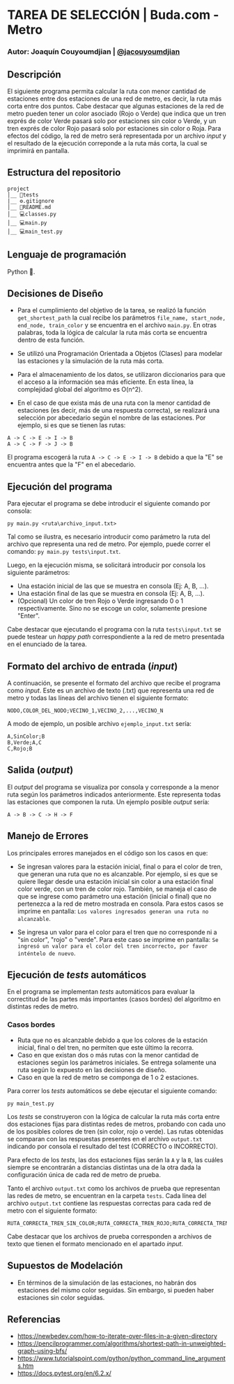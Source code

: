 # TAREA DE SELECCIÓN | Buda.com - Metro

### Autor: Joaquín Couyoumdjian | [@jacouyoumdjian](https://www.github.com/jacouyoumdjian)

## Descripción

El siguiente programa permita calcular la ruta con menor cantidad de estaciones entre dos estaciones de una red de metro, es decir, la ruta más corta entre dos puntos. Cabe destacar que algunas estaciones de la red de metro pueden tener un color asociado (Rojo o Verde) que indica que un tren exprés de color Verde pasará solo por estaciones sin color o Verde, y un tren exprés de color Rojo pasará solo por estaciones sin color o Roja. Para efectos del código, la red de metro será representada por un archivo _input_ y el resultado de la ejecución correponde a la ruta más corta, la cual se imprimirá en pantalla.

## Estructura del repositorio

```
project
│__ 📂tests
|__ ⚙️.gitignore
│__ 📑README.md
│__ 💻classes.py
│__ 💻main.py
│__ 💻main_test.py

```

## Lenguaje de programación

Python :snake:.

## Decisiones de Diseño

- Para el cumplimiento del objetivo de la tarea, se realizó la función `get_shortest_path` la cual recibe los parámetros `file_name, start_node, end_node, train_color` y se encuentra en el archivo `main.py`. En otras palabras, toda la lógica de calcular la ruta más corta se encuentra dentro de esta función.

- Se utilizó una Programación Orientada a Objetos (Clases) para modelar las estaciones y la simulación de la ruta más corta.

- Para el almacenamiento de los datos, se utilizaron diccionarios para que el acceso a la información sea más eficiente. En esta línea, la complejidad global del algoritmo es O(n^2).

- En el caso de que exista más de una ruta con la menor cantidad de estaciones (es decir, más de una respuesta correcta), se realizará una selección por abecedario según el nombre de las estaciones. Por ejemplo, si es que se tienen las rutas:

```
A -> C -> E -> I -> B
A -> C -> F -> J -> B
```

El programa escogerá la ruta `A -> C -> E -> I -> B` debido a que la "E" se encuentra antes que la "F" en el abecedario.

## Ejecución del programa

Para ejecutar el programa se debe introducir el siguiente comando por consola:

`py main.py <ruta\archivo_input.txt>`

Tal como se ilustra, es necesario introducir como parámetro la ruta del archivo que representa una red de metro. Por ejemplo, puede correr el comando: `py main.py tests\input.txt`.

Luego, en la ejecución misma, se solicitará introducir por consola los siguiente parámetros:

- Una estación inicial de las que se muestra en consola (Ej: A, B, ...).
- Una estación final de las que se muestra en consola (Ej: A, B, ...).
- (Opcional) Un color de tren Rojo o Verde ingresando 0 o 1 respectivamente. Sino no se escoge un color, solamente presione "Enter".

Cabe destacar que ejecutando el programa con la ruta `tests\input.txt` se puede testear un _happy path_ correspondiente a la red de metro presentada en el enunciado de la tarea.

## Formato del archivo de entrada (_input_)

A continuación, se presente el formato del archivo que recibe el programa como _input_. Este es un archivo de texto (.txt) que representa una red de metro y todas las líneas del archivo tienen el siguiente formato:

`NODO,COLOR_DEL_NODO;VECINO_1,VECINO_2,...,VECINO_N`

A modo de ejemplo, un posible archivo `ejemplo_input.txt` sería:

```
A,SinColor;B
B,Verde;A,C
C,Rojo;B
```

## Salida (_output_)

El _output_ del programa se visualiza por consola y corresponde a la menor ruta según los parámetros indicados anteriormente. Este representa todas las estaciones que componen la ruta. Un ejemplo posible _output_ sería:

```
A -> B -> C -> H -> F
```

## Manejo de Errores

Los principales errores manejados en el código son los casos en que:

- Se ingresan valores para la estación inicial, final o para el color de tren, que generan una ruta que no es alcanzable. Por ejemplo, si es que se quiere llegar desde una estación inicial sin color a una estación final color verde, con un tren de color rojo. También, se maneja el caso de que se ingrese como parámetro una estación (inicial o final) que no pertenezca a la red de metro mostrada en consola. Para estos casos se imprime en pantalla: `Los valores ingresados generan una ruta no alcanzable`.

- Se ingresa un valor para el color para el tren que no corresponde ni a "sin color", "rojo" o "verde". Para este caso se imprime en pantalla: `Se ingresó un valor para el color del tren incorrecto, por favor inténtelo de nuevo`.

## Ejecución de _tests_ automáticos

En el programa se implementan _tests_ automáticos para evaluar la correctitud de las partes más importantes (casos bordes) del algoritmo en distintas redes de metro.

### Casos bordes

- Ruta que no es alcanzable debido a que los colores de la estación inicial, final o del tren, no permiten que este último la recorra.
- Caso en que existan dos o más rutas con la menor cantidad de estaciones según los parámetros iniciales. Se entrega solamente una ruta según lo expuesto en las decisiones de diseño.
- Caso en que la red de metro se componga de 1 o 2 estaciones.

Para correr los _tests_ automáticos se debe ejecutar el siguiente comando:

`py main_test.py`

Los _tests_ se construyeron con la lógica de calcular la ruta más corta entre dos estaciones fijas para distintas redes de metros, probando con cada uno de los posibles colores de tren (sin color, rojo o verde). Las rutas obtenidas se comparan con las respuestas presentes en el archivo `output.txt` indicando por consola el resultado del test (CORRECTO o INCORRECTO).

Para efecto de los _tests_, las dos estaciones fijas serán la `A` y la `B`, las cuáles siempre se encontrarán a distancias distintas una de la otra dada la configuración única de cada red de metro de prueba.

Tanto el archivo `output.txt` como los archivos de prueba que representan las redes de metro, se encuentran en la carpeta `tests`. Cada línea del archivo `output.txt` contiene las respuestas correctas para cada red de metro con el siguiente formato:

```
RUTA_CORRECTA_TREN_SIN_COLOR;RUTA_CORRECTA_TREN_ROJO;RUTA_CORRECTA_TREN_VERDE
```

Cabe destacar que los archivos de prueba corresponden a archivos de texto que tienen el formato mencionado en el apartado _input_.

## Supuestos de Modelación

- En términos de la simulación de las estaciones, no habrán dos estaciones del mismo color seguidas. Sin embargo, si pueden haber estaciones sin color seguidas.

## Referencias

- https://newbedev.com/how-to-iterate-over-files-in-a-given-directory
- https://pencilprogrammer.com/algorithms/shortest-path-in-unweighted-graph-using-bfs/
- https://www.tutorialspoint.com/python/python_command_line_arguments.htm
- https://docs.pytest.org/en/6.2.x/

